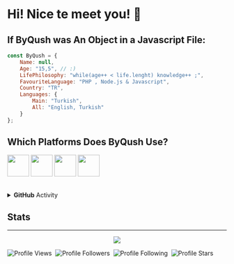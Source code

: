 # Hi! Nice te meet you! 👋

## If ByQush was An Object in a Javascript File:
```js
const ByQush = {
    Name: null,
    Age: "15,5", // :)
    LifePhilosophy: "while(age++ < life.lenght) knowledge++ ;",
    FavouriteLanguage: "PHP , Node.js & Javascript",
    Country: "TR",
    Languages: {
        Main: "Turkish",
        All: "English, Turkish"
    }
};
```

## Which Platforms Does ByQush Use?
<p>
<img href="https://www.twitch.tv/swainthedev" src="https://img.icons8.com/plasticine/100/000000/twitch.png" height="50em"/>
<img href="https://www.youtube.com/ByQush" src="https://img.icons8.com/plasticine/100/000000/youtube.png" height="50em"/>
<img href="https://www.github.com/ByQushjs" src="https://img.icons8.com/plasticine/100/000000/github.png" height="50em"/>
<img href="https://discord.com/users/714451348212678658" src="https://img.icons8.com/plasticine/100/000000/discord-logo.png" height="50em"/>
 </p>
<br>

<details>
    <summary><b>GitHub</b> Activity</summary>
    <img align="left" src="https://github-readme-stats.vercel.app/api?username=ByQushjs&theme=tokyonight"><img align="right" src="https://github-readme-stats.vercel.app/api/top-langs/?username=ByQushjs&theme=tokyonight&hide=batchfile">
    <img src="https://github-readme-streak-stats.herokuapp.com/?user=ByQushjs&theme=tokyonight">
</details>


## Stats
<hr>
<div align="center">
 <img src="https://github-profile-trophy.vercel.app/?username=ByQushjs&theme=dracula">
</div>

![Profile Views](https://komarev.com/ghpvc/?username=ByQushjs&color=blueviolet)&nbsp;&nbsp;![Profile Followers](https://img.shields.io/badge/Followers-96-blueviolet)&nbsp;&nbsp;![Profile Following](https://img.shields.io/badge/Following-2-blueviolet)&nbsp;&nbsp;![Profile Stars](https://img.shields.io/badge/Stars-10-blueviolet)

